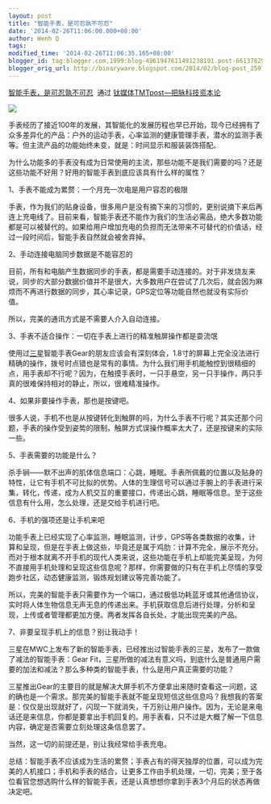 ```yaml
---
layout: post
title: "智能手表，是可忍孰不可忍"
date: '2014-02-26T11:06:00.000+08:00'
author: Wenh Q
tags:
modified_time: '2014-02-26T11:06:35.165+08:00'
blogger_id: tag:blogger.com,1999:blog-4961947611491238191.post-6613782956572672129
blogger_orig_url: http://binaryware.blogspot.com/2014/02/blog-post_2597.html
---
```

[智能手表，是可忍孰不可忍](http://www.tmtpost.com/95595.html)  通过
[钛媒体TMTpost—把脉科技资本论](http://www.tmtpost.com/)


![](https://images-blogger-opensocial.googleusercontent.com/gadgets/proxy?url=http%3A%2F%2Fwww.tmtpost.com%2Fwp-content%2Fuploads%2F2013%2F08%2F137602828636-560x316.jpg&container=blogger&gadget=a&rewriteMime=image%2F*)

手表经历了接近100年的发展，其智能化的发展历程也早已开始，现今已经拥有了众多差异化的产品：户外的运动手表，心率监测的健康管理手表，潜水的监测手表等。但主流产品的功能始终未变，就是：时间显示和服装装饰搭配。

为什么功能多的手表没有成为日常使用的主流，那些功能不是我们需要的吗？还是这些功能不好用？好用的智能手表到底应该具有什么样的属性？



1、手表不能成为累赘：一个月充一次电是用户容忍的极限

手表，作为我们的贴身设备，很多用户是没有摘下来的习惯的，更别说摘下来后再连上充电线了。目前来看，智能手表还不能作为我们的生活必需品，绝大多数功能都是可以被替代的。如果给用户增加充电的负担而无法带来不可替代的价值话，经过一段时间后，智能手表自然就会被舍弃掉。

2、手动连接电脑同步数据是不能容忍的

目前，所有和电脑产生数据同步的手表，都是需要手动连接的。对于非发烧友来说，同步的大部分数据价值并不是很大，大多数用户在尝试了几次后，就会因为麻烦而不再进行数据的同步，其心率记录，GPS定位等功能自然也就没有实际价值。

所以，完美的通讯方式是不需要人介入自动连接。

3、手表不适合操作：一切在手表上进行的精准触屏操作都是耍流氓

使用过[三星](http://www.tmtpost.com/tag/samsung)智能手表Gear的朋友应该会有深刻体会，1.8寸的屏幕上完全没法进行精确的操作，拨号时点错也是常有的事情。为什么我们用手机能触控到很精细的点，用手表却不行呢？因为，在触摸手表时，一只手悬空，另一只手操作，两只手真的很难保持相对的静止，所以，很难精准操作。

4、如果非要操作手表，那也是按键吧。

很多人说，手机不也是从按键转化到触屏的吗，为什么手表不行呢？其实还那个问题，手表的操作受到姿势的限制，触屏方式误操作概率太大了，还是按键来的实际一些。

5、手表需要的功能是什么？

杀手锏——默不出声的肌体信息端口：心跳，睡眠。手表所佩戴的位置以及贴身的特性，让它有手机不可比拟的优势。人体的生理信号可以通过手腕上的手表进行采集，转化，传递，成为人机交互的重要接口，传递出心跳，睡眠等信息。至于这些信息有什么用，怎么处理，还是交给手机进行吧。

6、手机的强项还是让手机来吧

功能手表上已经实现了心率监测，睡眠监测，计步，GPS等各类数据的收集，计算和呈现，但是在手表上做这些，毕竟还是属于鸡肋：计算不完全，展示不充分。而对于根本就离不开手机的现代人类来说，这些功能在手机上却能完美呈现，为何不直接用手机处理和呈现这些信息呢？那样，你需要做的只有在手机上尽情的享受跑步社区，动态健康监测，锻炼规划建议等完善功能了。

所以，完美的智能手表只需要作为一个端口，通过极低功耗蓝牙或其他通信协议，实时将人体生物信息无声无息的传递出来。手机获取信息后进行处理，分析和呈现，上传或者管理都更加方便。两者发挥各自长处，才能出现完美的产品。

7、非要呈现手机上的信息？别让我动手！

三星在MWC上发布了新的智能手表，已经推出过智能手表的三星，发布了一款做了减法的智能手表：Gear
Fit，三星所做的减法有意义吗，到底什么是普通用户需要的加法和减法？那么多种类的智能手表，什么是用户真正需要的功能？

三星推出Gear的主要目的就是解决大屏手机不方便拿出来随时查看这一问题，这的确也是一个需求。那完美的智能手表就不能呈现短信这些信息吗？我想我的答案是：仅仅是出现就好了，闪现一下就消失，千万别让用户操作。因为，无论是来电话还是来信息，你都是要拿出手机回复的。用手表看，只不过是大概了解一下信息内容，确定是否需要立刻处理这条信息罢了。

当然，这一切的前提还是，别让我经常给手表充电。



总结：智能手表不应该成为生活的累赘；手表占有的得天独厚的位置，可以成为完美的人机接口；手机和手表的结合，让更多工作由手机处理，一切，完美；至于各位看官您想选购什么样的智能手表，还是认真想想你拿到手表3个月后的状态再做决定吧。
